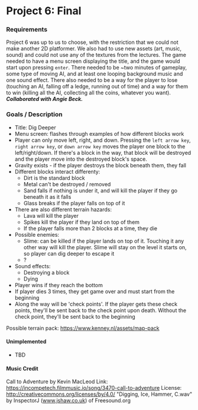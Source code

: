 # Project 6: Final

### Requirements
Project 6 was up to us to choose, with the restriction that we could not make another 2D platformer. We also had to use new assets (art, music, sound) and could not use any of the textures from the lectures. 
The game needed to have a menu screen displaying the title, and the game would start upon pressing `enter`. There needed to be ~two minutes of gameplay, some type of moving AI, and at least one looping background music and one sound effect. There also needed to be a way for the player to lose (touching an AI, falling off a ledge, running out of time) and a way for them to win (killing all the AI, collecting all the coins, whatever you want).
<br>**_Collaborated with Angie Beck._**

### Goals / Description
* Title: Dig Deeper
* Menu screen: flashes through examples of how different blocks work
* Player can only move left, right, and down. Pressing the `left arrow key`, `right arrow key`, or `down arrow key` moves the player one block to the left/right/down. If there's a block in the way, that block will be destroyed and the player move into the destroyed block's space. 
* Gravity exists - if the player destroys the block beneath them, they fall
* Different blocks interact differenty:
   - Dirt is the standard block 
   - Metal can't be destroyed / removed
   - Sand falls if nothing is under it, and will kill the player if they go beneath it as it falls
   - Glass breaks if the player falls on top of it
* There are also different terrain hazards: 
   - Lava will kill the player 
   - Spikes kill the player if they land on top of them
   - If the player falls more than 2 blocks at a time, they die
* Possible enemies:
   - Slime: can be killed if the player lands on top of it. Touching it any other way will kill the player. Slime will stay on the level it starts on, so player can dig deeper to escape it
   - ?
* Sound effects:
   - Destroying a block
   - Dying
* Player wins if they reach the bottom
* If player dies 3 times, they get game over and must start from the beginning
* Along the way will be 'check points'. If the player gets these check points, they'll be sent back to the check point upon death. Without the check point, they'll be sent back to the beginning

Possible terrain pack: https://www.kenney.nl/assets/map-pack

#### Unimplemented
* TBD

#### Music Credit
Call to Adventure by Kevin MacLeod
    Link: https://incompetech.filmmusic.io/song/3470-call-to-adventure
    License: http://creativecommons.org/licenses/by/4.0/
"Digging, Ice, Hammer, C.wav" by InspectorJ (www.jshaw.co.uk) of Freesound.org
